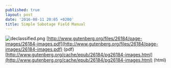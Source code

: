 ```yaml
---
published: true
layout: post
date: '2016-08-11 20:05 +0200'
title: Simple Sabotage Field Manual
---
```

![declassified.png]({{site.baseurl}}/media/declassified.png)
[http://www.gutenberg.org/files/26184/page-images/26184-images.pdf](http://www.gutenberg.org/files/26184/page-images/26184-images.pdf) (pdf)  
[http://www.gutenberg.org/cache/epub/26184/pg26184-images.html](http://www.gutenberg.org/cache/epub/26184/pg26184-images.html) (html)  


